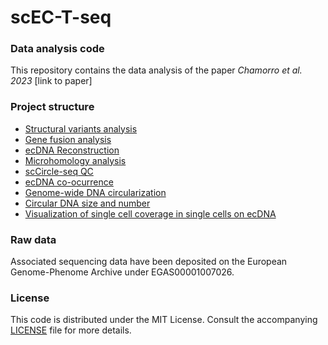 # scEC-T-seq

### Data analysis code
This repository contains the data analysis of the paper _Chamorro et al. 2023_ [link to paper]

### Project structure

- [Structural variants analysis](sv-calling)
- [Gene fusion analysis](gene-fusion)
- [ecDNA Reconstruction](ecdna-reconstruction)
- [Microhomology analysis](microhom_analysis)
- [scCircle-seq QC](CircleSeq_qc)
- [ecDNA co-ocurrence](Co_ocurrence)
- [Genome-wide DNA circularization](WholeGenomeHeatmap)
- [Circular DNA size and number](Size_number)
- [Visualization of single cell coverage in single cells on ecDNA](CircleSeq_qc)

### Raw data

Associated sequencing data have been deposited on the European Genome-Phenome Archive under EGAS00001007026.

### License

This code is distributed under the MIT License. Consult the accompanying [LICENSE](LICENSE.md) file for more details.
